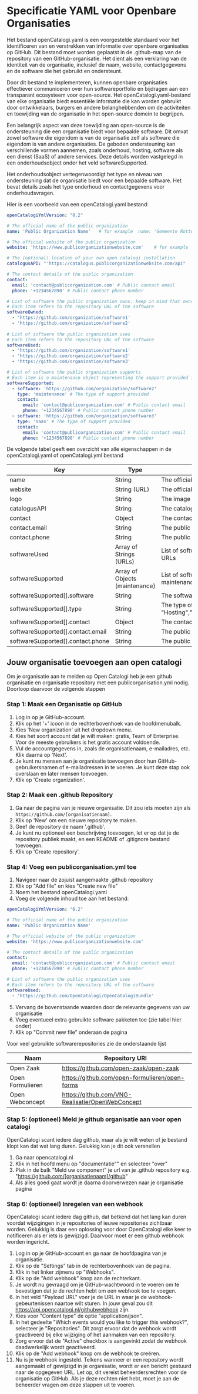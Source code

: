 # Specificatie YAML voor Openbare Organisaties

Het bestand openCatalogi.yaml is een voorgestelde standaard voor het identificeren van en verstrekken van informatie over openbare organisaties op GitHub. Dit bestand moet worden geplaatst in de .github-map van de repository van een GitHub-organisatie. Het dient als een verklaring van de identiteit van de organisatie, inclusief de naam, website, contactgegevens en de software die het gebruikt en ondersteunt.

Door dit bestand te implementeren, kunnen openbare organisaties effectiever communiceren over hun softwareportfolio en bijdragen aan een transparant ecosysteem voor open-source. Het openCatalogi.yaml-bestand van elke organisatie biedt essentiële informatie die kan worden gebruikt door ontwikkelaars, burgers en andere belanghebbenden om de activiteiten en toewijding van de organisatie in het open-source domein te begrijpen.

Een belangrijk aspect van deze toewijding aan open-source is de ondersteuning die een organisatie biedt voor bepaalde software. Dit omvat zowel software die eigendom is van de organisatie zelf als software die eigendom is van andere organisaties. De geboden ondersteuning kan verschillende vormen aannemen, zoals onderhoud, hosting, software als een dienst (SaaS) of andere services. Deze details worden vastgelegd in een onderhoudsobject onder het veld softwareSupported.

Het onderhoudsobject vertegenwoordigt het type en niveau van ondersteuning dat de organisatie biedt voor een bepaalde software. Het bevat details zoals het type onderhoud en contactgegevens voor onderhoudsvragen.

Hier is een voorbeeld van een openCatalogi.yaml bestand:

```yaml
openCatalogiYmlVersion: "0.2"

# The official name of the public organization
name: 'Public Organization Name'   # for example  name: 'Gemeente Rotterdam'

# The official website of the public organization
website: 'https://www.publicorganizationwebsite.com'    # for example  website: 'https://www.rotterdam.nl'

# The (optional) location of your own open catalogi installation
catalogusAPI: "'https://catalogus.publicorganizationwebsite.com/api"

# The contact details of the public organization
contact:
  email: 'contact@publicorganization.com' # Public contact email
  phone: '+1234567890' # Public contact phone number

# List of software the public organization owns. keep in mind that owns dosn't automaticly means maintained
# Each item refers to the repository URL of the software
softwareOwned:
  - 'https://github.com/organization/software1'
  - 'https://github.com/organization/software2'
  
# List of software the public organization uses
# Each item refers to the repository URL of the software
softwareUsed:
  - 'https://github.com/organization/software1'
  - 'https://github.com/organization/software2'
  - 'https://github.com/organization/software3'

# List of software the public organization supports
# Each item is a maintenance object representing the support provided for a software
softwareSupported:
  - software: 'https://github.com/organization/software2'
    type: 'maintenance' # The type of support provided
    contact:
      email: 'contact@publicorganization.com' # Public contact email
      phone: '+1234567890' # Public contact phone number
  - software: 'https://github.com/organization/software3'
    type: 'saas' # The type of support provided
    contact:
      email: 'contact@publicorganization.com' # Public contact email
      phone: '+1234567890' # Public contact phone number
```

De volgende tabel geeft een overzicht van alle eigenschappen in de openCatalogi.yaml of openCatalogi.yml bestand

|Key| 	Type                    | 	Description                                                                                                                        |
|---|--------------------------|-------------------------------------------------------------------------------------------------------------------------------------|
|name| 	String                  | 	The official name of the public organization                                                                                       |
|website| 	String (URL)            | 	The official website of the public organization                                                                                    |
|logo| 	String                  | 	The image of the organization\
|catalogusAPI| 	String                  | 	The catalogus api of the organization\
|contact| 	Object                  | 	The contact details of the public organization                                                                                     |
|contact.email| 	String                  | 	The public contact email of the public organization                                                                                |
|contact.phone| 	String                  | 	The public contact phone number of the public organization                                                                         |
|softwareUsed| 	Array of Strings (URLs) | 	List of software the public organization uses, represented by their repository URLs                                                |
|softwareSupported|	Array of Objects (maintenance)| 	List of software the public organization supports, represented by their maintenance objects\
|softwareSupported\[].software|	String| 	The software that the organization supports\
|softwareSupported\[].type|	String| 	The type of support provided for the software, one of "Hosting","SAAS","Support","Maintenance","Training","Consultancy","Purchase"
|softwareSupported\[].contact|	Object| 	The contact details of the support                                                                                                 |
|softwareSupported\[].contact.email| 	String                  | 	The public contact email of the public organization                                                                                |
|softwareSupported\[].contact.phone| 	String                  | 	The public contact phone number of the public organization                                                                         |

## Jouw organisatie toevoegen aan open catalogi

Om je organisatie aan te melden op Open Catalogi heb je een github organisatie en organisatie repository met een publicorganisation.yml nodig. Doorloop daarvoor de volgende stappen

### Stap 1: Maak een Organisatie op GitHub

1.  Log in op je GitHub-account.
2.  Klik op het '+' icoon in de rechterbovenhoek van de hoofdmenubalk.
3.  Kies 'New organization' uit het dropdown menu.
4.  Kies het soort account dat je wilt maken: gratis, Team of Enterprise. Voor de meeste gebruikers is het gratis account voldoende.
5.  Vul de accountgegevens in, zoals de organisatienaam, e-mailadres, etc. Klik daarna op 'Next'.
6.  Je kunt nu mensen aan je organisatie toevoegen door hun GitHub-gebruikersnamen of e-mailadressen in te voeren. Je kunt deze stap ook overslaan en later mensen toevoegen.
7.  Klik op 'Create organization'.

### Stap 2: Maak een .github Repository

1.  Ga naar de pagina van je nieuwe organisatie. Dit zou iets moeten zijn als `https://github.com/[organisatienaam]`.
2.  Klik op 'New' om een nieuwe repository te maken.
3.  Geef de repository de naam '.github'.
4.  Je kunt nu optioneel een beschrijving toevoegen, let er op dat je de repository publiek maakt, en een README of .gitignore bestand toevoegen.
5.  Klik op 'Create repository'.

### Stap 4: Voeg een publicorganisation.yml toe

1.  Navigeer naar de zojuist aangemaakte .github repository
2.  Klik op "Add file" en kies "Create new file"
3.  Noem het bestand openCatalogi.yaml
4.  Voeg de volgende inhoud toe aan het bestand:

```yaml
openCatalogiYmlVersion: "0.2"

# The official name of the public organization
name: 'Public Organization Name'

# The official website of the public organization
website: 'https://www.publicorganizationwebsite.com'

# The contact details of the public organization
contact:
  email: 'contact@publicorganization.com' # Public contact email
  phone: '+1234567890' # Public contact phone number

# List of software the public organization uses
# Each item refers to the repository URL of the software
softwareUsed:
  - 'https://github.com/OpenCatalogi/OpenCatalogiBundle'
```

5.  Vervang de bovenstaande waarden door de relevante gegevens van uw organisatie
6.  Voeg eventueel extra gebruikte software pakketen toe (zie tabel hier onder)
7.  Klik op "Commit new file" onderaan de pagina

Voor veel gebruikte softwarerepositories zie de onderstaande lijst

|Naam|Repository URl                |
|---|--------------------------|
| Open Zaak | <https://github.com/open-zaak/open-zaak>  |
| Open Formulieren | <https://github.com/open-formulieren/open-forms> |
| Open Webconcept | <https://github.com/VNG-Realisatie/OpenWebConcept> |


### Stap 5: (optioneel) Meld je github organisatie aan voor open catalogi
OpenCatalogi scant iedere dag github, maar als je wilt weten of je bestand klopt kan dat wat lang duren. Gelukkig kan je dit ook versnellen

1. Ga naar opencatalogi.nl 
2. Klik in het hoofd menu op "documentatie"" en selecteer "over"
3. Plak in de balk "Meld uw component" je url van je .github repository e.g. "https://github.com/[organisatienaam]/github"
4. Als alles goed gaat wordt je daarna doorverwezen naar je organisatie pagina

### Stap 6: (optioneel) Inregelen van een webhook
OpenCatalogi scant iedere dag github, dat betkend dat het lang kan duren voordat wijzigingen in je repositories of ieuwe repositories zichtbaar worden. Gelukkig is daar een oplossing voor door OpenCatalogi elke keer te notificeren als er iets is gewijzigd. Daarvoor moet er een github webhook worden ingericht.

1. Log in op je GitHub-account en ga naar de hoofdpagina van je organisatie.
2. Klik op de "Settings" tab in de rechterbovenhoek van de pagina.
3. Klik in het linker zijmenu op "Webhooks".
4. Klik op de "Add webhook" knop aan de rechterkant.
5. Je wordt nu gevraagd om je GitHub-wachtwoord in te voeren om te bevestigen dat je de rechten hebt om een webhook toe te voegen.
6. In het veld "Payload URL" voer je de URL in waar je de webhook-gebeurtenissen naartoe wilt sturen. In jouw geval zou dit https://api.opencatalogi.nl/githubwebhook zijn.
7. Kies voor "Content type" de optie "application/json".
8. In het gedeelte "Which events would you like to trigger this webhook?", selecteer je "Repositories". Dit zorgt ervoor dat de webhook wordt geactiveerd bij elke wijziging of het aanmaken van een repository.
9. Zorg ervoor dat de "Active" checkbox is aangevinkt zodat de webhook daadwerkelijk wordt geactiveerd.
10. Klik op de "Add webhook" knop om de webhook te creëren.
11. Nu is je webhook ingesteld. Telkens wanneer er een repository wordt aangemaakt of gewijzigd in je organisatie, wordt er een bericht gestuurd naar de opgegeven URL. Let op, dit vereist beheerdersrechten voor de organisatie op GitHub. Als je deze rechten niet hebt, moet je aan de beheerder vragen om deze stappen uit te voeren.
